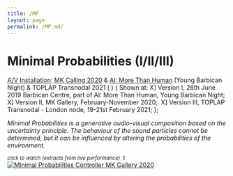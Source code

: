 ```yaml
---
title: /MP
layout: page
permalink: /MP.md/
---
```


# Minimal Probabilities (I/II/III)
<ins>A/V Installation</ins>: [MK Calling 2020](https://www.mkgallery.org/whats-on/mk-calling-2020/) & [AI: More Than Human](https://www.barbican.org.uk/whats-on/2019/event/ai-more-than-human) (Young Barbican Night) & TOPLAP Transnodal 2021 ( ) {
Shown at:
 X] Version I, 26th June 2019 Barbican Centre, part of AI: More Than Human, Young Barbican Night;
 X] Version II, MK Gallery, February-November 2020; 
 X] Version III, TOPLAP Transnodal - London node, 19-21st February 2021; 
};

*Minimal Probabilities is a generative audio-visual composition based on the uncertainty principle. The behaviour of the sound particles cannot be determined, but it can be influenced by altering the probabilities of the environment.*

<sub>*click to watch (extracts from live performance) ↴*</sub>
[<img alt="Minimal Probabilities Controller MK Gallery 2020" class="centered-image" src="/pb.github.io/images/MPCover.png" />](https://youtu.be/HXado1BcJko)
